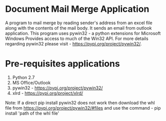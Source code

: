 # Document Mail Merge Application
A program to mail merge by reading sender's address from an excel file along with the contents of the mail body. It sends an email from outlook application. This program uses pywin32 - a python extensions for Microsoft Windows Provides access to much of the Win32 API. For more details regarding pywin32 please visit - https://pypi.org/project/pywin32/.

# Pre-requisites applications
1. Python 2.7
2. MS Office/Outlook
3. pywin32 - https://pypi.org/project/pywin32/
4. xlrd - https://pypi.org/project/xlrd/

Note: If a direct pip install pywin32 does not work then download the whl file from https://pypi.org/project/pywin32/#files and use the command - pip install 'path of the whl file'

